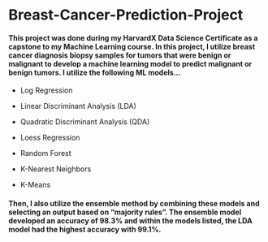 # Breast-Cancer-Prediction-Project

#### This project was done during my HarvardX Data Science Certificate as a capstone to my Machine Learning course. In this project, I utilize breast cancer diagnosis biopsy samples for tumors that were benign or malignant to develop a machine learning model to predict malignant or benign tumors. I utilize the following ML models… 

* Log Regression

* Linear Discriminant Analysis (LDA)

* Quadratic Discriminant Analysis (QDA)

* Loess Regression

* Random Forest

* K-Nearest Neighbors

* K-Means

#### Then, I also utilize the ensemble method by combining these models and selecting an output based on “majority rules”. The ensemble model developed an accuracy of 98.3% and within the models listed, the LDA model had the highest accuracy with 99.1%.
